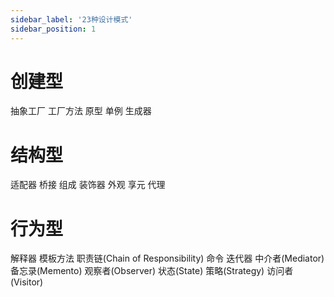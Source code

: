 ```yaml
---
sidebar_label: '23种设计模式'
sidebar_position: 1
---
```


# 创建型
抽象工厂
工厂方法
原型
单例
生成器

# 结构型
适配器
桥接
组成
装饰器
外观
享元
代理
 
# 行为型
解释器
模板方法
职责链(Chain of Responsibility) 
命令
迭代器
中介者(Mediator)
备忘录(Memento)
观察者(Observer)
状态(State)
策略(Strategy)
访问者(Visitor)
